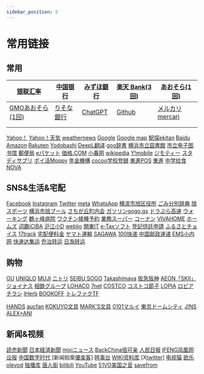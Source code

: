 ```yaml
---
sidebar_position: 5
---
```

# 常用链接

## 常用

| [银联汇率](https://www.kylc.com/uprate/jpy.html) | [中国银行](https://www.boc.cn/sourcedb/whpj/) | [みずほ銀行](https://www.mizuhobank.co.jp/index.html) | [楽天 Bank(3回)](https://www.rakuten-bank.co.jp/)   | [あおそら(1回)](https://www.aozorabank.co.jp/bank/account/) |
| ------------------------------------------------ | --------------------------------------------- | ----------------------------------------------------- | --------------------------------------------------- | ----------------------------------------------------------- |
| [GMOあおそら(1回)](https://gmo-aozora.com)       | [りそな銀行](https://www.resonabank.co.jp/)   | [ChatGPT](https://chat.openai.com/)                   | [Github](https://github.com/ywlcn?tab=repositories) | [メルカリmercari](https://jp.mercari.com/)                  |
|                                                  |                                               |                                                       |                                                     |                                                             |
|                                                  |                                               |                                                       |                                                     |                                                             |



[Yahoo！](https://www.yahoo.co.jp/)
[Yahoo！天気](https://weather.yahoo.co.jp/weather/jp/14/4610/14112.html)
[weathernews](https://weathernews.jp/?fm=header)
[Google](https://www.google.co.jp/)
[Google map](https://www.google.co.jp/maps/@35.4618102,139.6000239,13z?entry=ttu) 
[駅探ekitan](https://ekitan.com/)
[Baidu](https://www.baidu.com/)
[Amazon](https://www.amazon.co.jp/)
[Rakuten](https://www.rakuten.co.jp/)
[Yodobashi](https://www.yodobashi.com/) 
[DeepL翻译](https://www.deepl.com/translator)
[goo辞書](https://dictionary.goo.ne.jp/)
[横浜市立図書館](https://www.city.yokohama.lg.jp/kurashi/kyodo-manabi/library/)
[市立电子图书馆](https://web.d-library.jp/yokohama/g0101/top/) 
 [郵便局](https://www.post.japanpost.jp/index.html)
[eパケット](https://www.int-mypage.post.japanpost.jp/mypage/M010000.do)
[価格.COM](https://kakaku.com/)
[小春网](https://www.incnjp.com/forum-16-1.html)
[wikipedia](https://ja.wikipedia.org/wiki/メインページ) 
 [Y!mobile](https://www.ymobile.jp/support/online/login/)
[ジモティー](https://jmty.jp/kanagawa/sale-fur)
[スタディサプリ](https://studysapuri.jp/)
[ポイ活Moppy](https://pc.moppy.jp/)
[年金機構](https://www.nenkin.go.jp/) 
 [cocoo学校登録](https://www.cocoo.education/)
[東進POS](https://www.toshin.com/pos/)
[東進](https://www.toshin-online.com/)
[中学给食](https://kyushoku.city.yokohama.lg.jp/)
[NOVA](https://jm-neo.com/Reserve/) 



## SNS&生活&宅配


[Facebook](https://www.facebook.com/?locale=ja_JP)
[Instagram](https://www.instagram.com/sem/campaign/emailsignup/)
[Twitter](https://twitter.com/home?lang=ja)
[meta](https://about.meta.com/ja/)
[WhatsApp](https://www.whatsapp.com/?lang=ja) 
[横滨市旭区役所](https://www.city.yokohama.lg.jp/asahi/)
[ごみ分別辞典](https://cgi.city.yokohama.lg.jp/shigen/bunbetsu/)
[旭スポーツ](https://yokohama-sport.jp/asahi-sc-ysa/)
[横浜市旭プール](https://www.asahipool-yps.com/index.html)
[さちが丘町内会](http://satigaoka.blog40.fc2.com/?cat=0&page=0) 
[ガソリンgogo.gs](https://gogo.gs/map/)
[ドラぷら高速](https://www.driveplaza.com/dp/SearchTop)
[ウォーキング](https://enjoy-walking.city.yokohama.lg.jp/walkingpoint/about/index.html)
[鶴ヶ峰病院](https://tsurugaminehospital.com/about/)
[ワクチン接種予約](https://yokohama.v-yoyaku.jp/login) 
[業務スーパー](https://www.gyomusuper.jp/index.php)
[コーナン](https://www.kohnan-eshop.com/shop/default.aspx)
[VIVAHOME](https://www.vivahome.co.jp/ayase_vh/)
[ホームズ](https://www.shimachu.co.jp/homecenter/) 
[词霸iCIBA](https://www.iciba.com/)
[沪江小D](https://dict.hjenglish.com/)
[weblio](https://cjjc.weblio.jp/) 
[関東IT](https://www.its-kenpo.or.jp/index.html)
[e-Taxソフト](https://clientweb.e-tax.nta.go.jp/UF_WEB/WP000/FCSE00001/SESP0010SCRSP.do)
[登記供託申請](https://www.touki-kyoutaku-online.moj.go.jp/)
[ふるさとチョイス](https://www.furusato-tax.jp/rank?category_id=1) 
[17track](https://www.17track.net/zh-cn)
[宅配便料金](https://www.shipping.jp/takuhaibin.html)
[ヤマト運輸](https://www.kuronekoyamato.co.jp/)
[SAGAWA](https://www.sagawa-exp.co.jp/)
[100快递](https://www.kuaidi100.com/all/ems.shtml) 
[中国邮政速递](https://www.ems.com.cn/)
[EMS小内网](https://www.kiees.cn/ems-neiwang.php)
[快速达集运](https://www.zhuanyunya.com/)
[乔治转运](http://member.qiaozhijiyun.com/)
[日淘转运](https://www.maishoudang.com/experiences/ri-tao-bao-shui-zhuan-yun-ji-jie-hao-443) 



## 购物


 [GU](https://www.gu-global.com/jp/ja/)
[UNIQLO](https://www.uniqlo.com/jp/ja/)
[MUJI](https://www.muji.com/jp/ja/store)
[ニトリ](https://www.nitori-net.jp/ec/) 
 [SEIBU SOGO](https://www.sogo-seibu.jp/inf/)
[Takashimaya](https://www.takashimaya.co.jp/yokohama/)
[阪急阪神](https://www.diamor.jp/)
[AEON「SKII」](https://aeonretail.com/Page/g-sk2.aspx) 
 [ジョイナス](https://joinus-terrace.com/)
[相鉄グループ](https://www.sotetsu.co.jp/)
[LOHACO](https://lohaco.yahoo.co.jp/)
[7net](https://7net.omni7.jp/top?) 
 [COSTCO](https://www.costco.co.jp/)
[コストコ節子](https://ultimate-setsuko.com/)
[LOPIA](https://lopia.jp/)
[ロピアチラシ](https://newshop-info.com/lopia-chirashi-kibougaoka/) 
 [IHerb](https://jp.iherb.com/)
[BOOKOFF](https://www.bookoff.co.jp/)
[トレファクTF](https://www.treasure-f.com/shop/134/) 
      
 [HANDS](https://hands.net/)
[aucfan](https://aucfan.com/)
[KOKUYO文具](https://www.kokuyo-shop.jp/sc/top.aspx)
[MARK'S文具](https://www.online-marks.com/) 
 [0101マルイ](https://search-voi.0101.co.jp/brand/31237/)
[東京ドームシティ](https://at-raku.com/)
[J!NS](https://www.jins.com/jp/)
[ALEX+ANI](https://www.alexandani.com/) 



## 新闻&视频


 [読売新聞](https://www.backchina.com/)
[日本経済新聞](https://www.nikkei.com/)
[mixiニュース](https://news.mixi.jp/?from=l_navi) 
 [BackChina倍可亲](https://www.backchina.com/)
[人民日报](https://peoplemonthly.jp/)
[IFENG凤凰网](https://www.ifeng.com/) 
 [议报](https://yibaochina.com/)
[中国数字时代](https://chinadigitaltimes.net/chinese/680065.html)
[新闻拍案[優楽客\]](https://www.youlucky.com/dayushow) 
 [時事台](https://lihkg.com/category/5?order=hot)
[WIKI资料库](https://debate.fandom.com/zh-hk/wiki/)
[X[twitter\]](https://twitter.com/wongkim728) 
 [电视猫](https://www.tvmao.com/)
[欧乐olevod](https://www.olevod.com/)
[独播库](https://www.duboku.tv/) 
 [唐人街](https://haiwaiyingyuan.tangrenjie.tv)
[bilibili](https://www.bilibili.com/)
[YouTube](https://www.YouTube.com/) 
 [51VO美国之音](https://www.51voa.com/)
[savefrom](https://ja.savefrom.net/1-youtube-video-downloader-160.html) 


​                                                       
​                                                              
​                                                              
​                                                              
​                                                              
​                                                              
​                                                              
